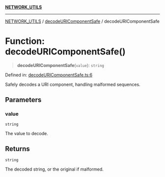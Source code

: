 [**NETWORK_UTILS**](../../README.md)

***

[NETWORK_UTILS](../../README.md) / [decodeURIComponentSafe](../README.md) / decodeURIComponentSafe

# Function: decodeURIComponentSafe()

> **decodeURIComponentSafe**(`value`): `string`

Defined in: [decodeURIComponentSafe.ts:6](https://github.com/dailker/everyutil/blob/8ebd741383aff061deffff96bf58a9059d1b9944/src/network/decodeURIComponentSafe.ts#L6)

Safely decodes a URI component, handling malformed sequences.

## Parameters

### value

`string`

The value to decode.

## Returns

`string`

The decoded string, or the original if malformed.
